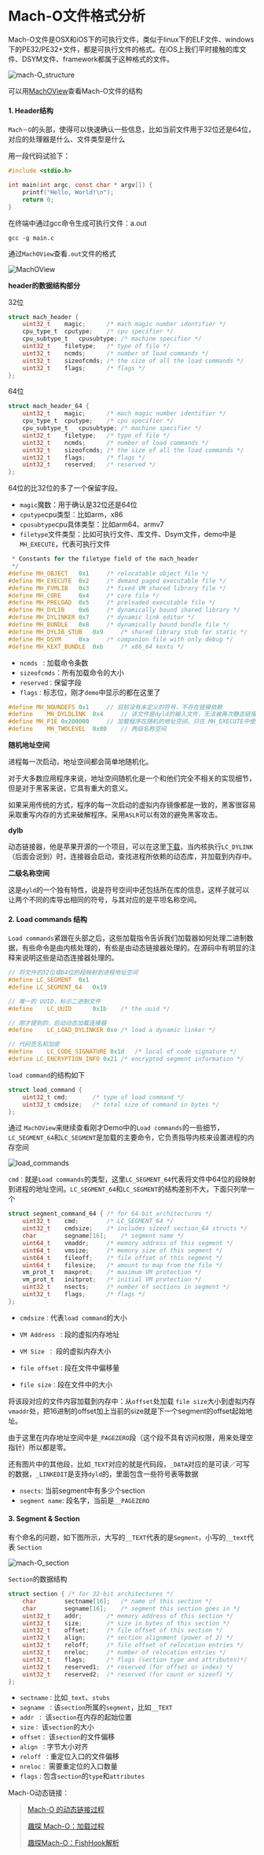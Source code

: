 # Mach-O文件格式分析

Mach-O文件是OSX和iOS下的可执行文件，类似于linux下的ELF文件、windows下的PE32/PE32+文件，都是可执行文件的格式。在iOS上我们平时接触的库文件、DSYM文件、framework都属于这种格式的文件。

![mach-O_structure](./img/mach-O_structure.png)

可以用[MachOView](https://sourceforge.net/projects/machoview/)查看Mach-O文件的结构

#### 1. Header结构

`Mach－O`的头部，使得可以快速确认一些信息，比如当前文件用于32位还是64位，对应的处理器是什么、文件类型是什么

用一段代码试验下：

```objective-c
#include <stdio.h>

int main(int argc, const char * argv[]) {
    printf("Hello, World!\n");
    return 0;
}
```

在终端中通过gcc命令生成可执行文件：a.out

```shell
gcc -g main.c
```

通过`MachOView`查看`.out`文件的格式

![MachOView](./img/MachOView.jpg)

**header的数据结构部分**

32位

```c
struct mach_header {
    uint32_t    magic;      /* mach magic number identifier */
    cpu_type_t  cputype;    /* cpu specifier */
    cpu_subtype_t   cpusubtype; /* machine specifier */
    uint32_t    filetype;   /* type of file */
    uint32_t    ncmds;      /* number of load commands */
    uint32_t    sizeofcmds; /* the size of all the load commands */
    uint32_t    flags;      /* flags */
};
```

64位

```c
struct mach_header_64 {
    uint32_t    magic;      /* mach magic number identifier */
    cpu_type_t  cputype;    /* cpu specifier */
    cpu_subtype_t   cpusubtype; /* machine specifier */
    uint32_t    filetype;   /* type of file */
    uint32_t    ncmds;      /* number of load commands */
    uint32_t    sizeofcmds; /* the size of all the load commands */
    uint32_t    flags;      /* flags */
    uint32_t    reserved;   /* reserved */
};
```

64位的比32位的多了一个保留字段。

- `magic`魔数：用于确认是32位还是64位
- `cputype`cpu类型：比如arm，x86
- `cpusubtype`cpu具体类型：比如arm64、armv7
- `filetype`文件类型：比如可执行文件、库文件、Dsym文件，demo中是`MH_EXECUTE`，代表可执行文件

```c
 * Constants for the filetype field of the mach_header
 */
#define MH_OBJECT   0x1     /* relocatable object file */
#define MH_EXECUTE  0x2     /* demand paged executable file */
#define MH_FVMLIB   0x3     /* fixed VM shared library file */
#define MH_CORE     0x4     /* core file */
#define MH_PRELOAD  0x5     /* preloaded executable file */
#define MH_DYLIB    0x6     /* dynamically bound shared library */
#define MH_DYLINKER 0x7     /* dynamic link editor */
#define MH_BUNDLE   0x8     /* dynamically bound bundle file */
#define MH_DYLIB_STUB   0x9     /* shared library stub for static */
#define MH_DSYM     0xa     /* companion file with only debug */
#define MH_KEXT_BUNDLE  0xb     /* x86_64 kexts */
```

- `ncmds ：`加载命令条数
- `sizeofcmds`：所有加载命令的大小
- `reserved：`保留字段
- `flags：`标志位，刚才`demo`中显示的都在这里了

```c
#define MH_NOUNDEFS 0x1     // 目前没有未定义的符号，不存在链接依赖
#define    MH_DYLDLINK  0x4     // 该文件是dyld的输入文件，无法被再次静态链接
#define MH_PIE 0x200000     // 加载程序在随机的地址空间，只在 MH_EXECUTE中使用
#define    MH_TWOLEVEL  0x80    // 两级名称空间
```

**随机地址空间**

进程每一次启动，地址空间都会简单地随机化。

对于大多数应用程序来说，地址空间随机化是一个和他们完全不相关的实现细节，但是对于黑客来说，它具有重大的意义。

如果采用传统的方式，程序的每一次启动的虚拟内存镜像都是一致的，黑客很容易采取重写内存的方式来破解程序。采用`ASLR`可以有效的避免黑客攻击。

**dylb**

动态链接器，他是苹果开源的一个项目，可以在这里[下载](http://opensource.apple.com/tarballs/dyld/dyld-360.18.tar.gz)，当内核执行`LC_DYLINK`（后面会说到）时，连接器会启动，查找进程所依赖的动态库，并加载到内存中。

**二级名称空间**

这是`dyld`的一个独有特性，说是符号空间中还包括所在库的信息，这样子就可以让两个不同的库导出相同的符号，与其对应的是平坦名称空间。

#### 2. Load commands 结构

`Load commands`紧跟在头部之后，这些加载指令告诉我们加载器如何处理二进制数据，有些命令是由内核处理的，有些是由动态链接器处理的。在源码中有明显的注释来说明这些是动态连接器处理的。

```c
// 将文件的32位或64位的段映射到进程地址空间
#define LC_SEGMENT  0x1 
#define LC_SEGMENT_64   0x19    

// 唯一的 UUID，标示二进制文件
#define    LC_UUID      0x1b    /* the uuid */

// 刚才提到的，启动动态加载连接器
#define    LC_LOAD_DYLINKER 0xe /* load a dynamic linker */

// 代码签名和加密
#define    LC_CODE_SIGNATURE 0x1d   /* local of code signature */
#define LC_ENCRYPTION_INFO 0x21 /* encrypted segment information */
```

`load command`的结构如下

```c
struct load_command {
    uint32_t cmd;       /* type of load command */
    uint32_t cmdsize;   /* total size of command in bytes */
};
```

通过 `MachOView`来继续查看刚才Demo中的`Load commands`的一些细节，`LC_SEGMENT_64`和`LC_SEGMENT`是加载的主要命令，它负责指导内核来设置进程的内存空间

![load_commands](./img/load_commands.jpg)

`cmd：`就是`Load commands`的类型，这里`LC_SEGMENT_64`代表将文件中64位的段映射到进程的地址空间。`LC_SEGMENT_64`和`LC_SEGMENT`的结构差别不大，下面只列举一个

```c
struct segment_command_64 { /* for 64-bit architectures */
    uint32_t    cmd;        /* LC_SEGMENT_64 */
    uint32_t    cmdsize;    /* includes sizeof section_64 structs */
    char        segname[16];    /* segment name */
    uint64_t    vmaddr;     /* memory address of this segment */
    uint64_t    vmsize;     /* memory size of this segment */
    uint64_t    fileoff;    /* file offset of this segment */
    uint64_t    filesize;   /* amount to map from the file */
    vm_prot_t   maxprot;    /* maximum VM protection */
    vm_prot_t   initprot;   /* initial VM protection */
    uint32_t    nsects;     /* number of sections in segment */
    uint32_t    flags;      /* flags */
};
```

- `cmdsize：`代表`load command`的大小

- `VM Address ：`段的虚拟内存地址

- `VM Size ：` 段的虚拟内存大小

- `file offset：`段在文件中偏移量

- `file size：`段在文件中的大小

将该段对应的文件内容加载到内存中：从`offset`处加载 `file size`大小到虚拟内存 `vmaddr`处，把16进制的offset加上当前的size就是下一个segment的offset起始地址。

由于这里在内存地址空间中是`_PAGEZERO`段（这个段不具有访问权限，用来处理空指针）所以都是零。

还有图片中的其他段，比如`_TEXT`对应的就是代码段，`_DATA`对应的是可读／可写的数据，`_LINKEDIT`是支持`dyld`的，里面包含一些符号表等数据

- `nsects`: 当前segment中有多少个section
- `segment name`: 段名字，当前是`__PAGEZERO`

#### 3. Segment & Section

有个命名的问题，如下图所示，大写的`__TEXT`代表的是`Segment`，小写的`__text`代表 `Section`

![mach-O_section](./img/mach-O_section.jpg)

`Section`的数据结构

```c
struct section { /* for 32-bit architectures */
    char        sectname[16];   /* name of this section */
    char        segname[16];    /* segment this section goes in */
    uint32_t    addr;       /* memory address of this section */
    uint32_t    size;       /* size in bytes of this section */
    uint32_t    offset;     /* file offset of this section */
    uint32_t    align;      /* section alignment (power of 2) */
    uint32_t    reloff;     /* file offset of relocation entries */
    uint32_t    nreloc;     /* number of relocation entries */
    uint32_t    flags;      /* flags (section type and attributes)*/
    uint32_t    reserved1;  /* reserved (for offset or index) */
    uint32_t    reserved2;  /* reserved (for count or sizeof) */
};
```


- `sectname：`比如`_text`、`stubs`
- `segname ：`该`section`所属的`segment`，比如`__TEXT`
- `addr ：` 该`section`在内存的起始位置
- `size：` 该`section`的大小
- `offset：` 该`section`的文件偏移
- `align ：`字节大小对齐
- `reloff ：`重定位入口的文件偏移
- `nreloc：` 需要重定位的入口数量
- `flags：`包含`section`的`type`和`attributes`

Mach-O动态链接：

> [Mach-O 的动态链接过程](http://turingh.github.io/2016/03/10/Mach-O的动态链接/)
>
> [趣探 Mach-O：加载过程](https://www.jianshu.com/p/8498cec10a41)
>
> [趣探Mach-O：FishHook解析](https://www.jianshu.com/p/9e1f4d771e35)